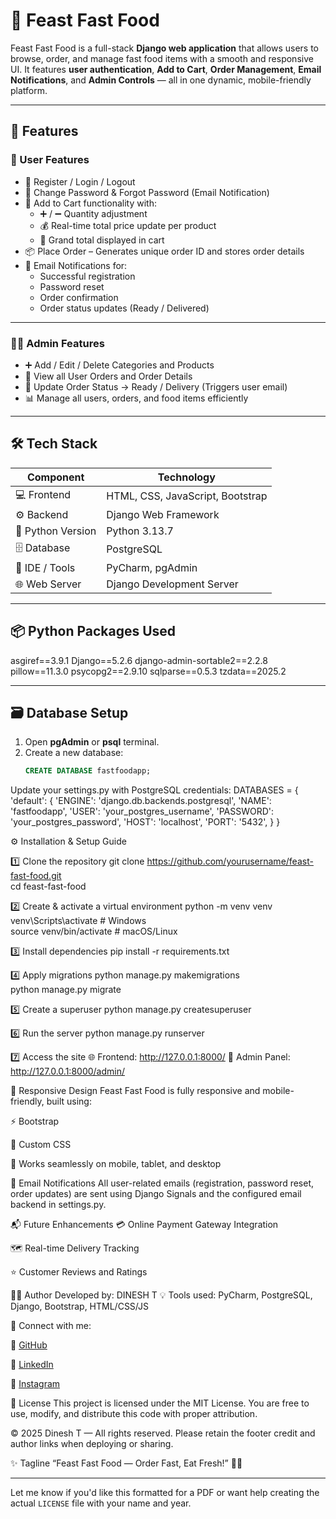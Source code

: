 # 🍔 Feast Fast Food

Feast Fast Food is a full-stack **Django web application** that allows users to browse, order, and manage fast food items with a smooth and responsive UI. It features **user authentication**, **Add to Cart**, **Order Management**, **Email Notifications**, and **Admin Controls** — all in one dynamic, mobile-friendly platform.

---

## 🚀 Features

### 👤 User Features

- 📝 Register / Login / Logout
- 🔐 Change Password & Forgot Password (Email Notification)
- 🛒 Add to Cart functionality with:
  - ➕ / ➖ Quantity adjustment
  - 💰 Real-time total price update per product
  - 🧾 Grand total displayed in cart
- 📦 Place Order – Generates unique order ID and stores order details
- 📧 Email Notifications for:
  - Successful registration
  - Password reset
  - Order confirmation
  - Order status updates (Ready / Delivered)

---

### 🧑‍💼 Admin Features

- ➕ Add / Edit / Delete Categories and Products
- 🧾 View all User Orders and Order Details
- 🔄 Update Order Status → Ready / Delivery (Triggers user email)
- 📊 Manage all users, orders, and food items efficiently

---

## 🛠️ Tech Stack

| Component             | Technology                       |
|-----------------------|----------------------------------|
| 💻 Frontend           | HTML, CSS, JavaScript, Bootstrap |
| ⚙️ Backend            | Django Web Framework             |
| 🐍 Python Version     | Python 3.13.7                    |
| 🗄️ Database          | PostgreSQL                       |
| 🧰 IDE / Tools        | PyCharm, pgAdmin                 |
| 🌐 Web Server         | Django Development Server        |

---

## 📦 Python Packages Used

asgiref==3.9.1 
Django==5.2.6 
django-admin-sortable2==2.2.8 
pillow==11.3.0 
psycopg2==2.9.10 
sqlparse==0.5.3 
tzdata==2025.2



---

## 🗃️ Database Setup

1. Open **pgAdmin** or **psql** terminal.
2. Create a new database:
   ```sql
   CREATE DATABASE fastfoodapp;
Update your settings.py with PostgreSQL credentials:
DATABASES = {
    'default': {
        'ENGINE': 'django.db.backends.postgresql',
        'NAME': 'fastfoodapp',
        'USER': 'your_postgres_username',
        'PASSWORD': 'your_postgres_password',
        'HOST': 'localhost',
        'PORT': '5432',
    }
}


⚙️ Installation & Setup Guide

1️⃣ Clone the repository
git clone https://github.com/yourusername/feast-fast-food.git  
cd feast-fast-food

2️⃣ Create & activate a virtual environment
python -m venv venv  
venv\Scripts\activate  # Windows  
source venv/bin/activate  # macOS/Linux

3️⃣ Install dependencies
pip install -r requirements.txt

4️⃣ Apply migrations
python manage.py makemigrations  
python manage.py migrate

5️⃣ Create a superuser
python manage.py createsuperuser

6️⃣ Run the server
python manage.py runserver

7️⃣ Access the site
🌐 Frontend: http://127.0.0.1:8000/
🔑 Admin Panel: http://127.0.0.1:8000/admin/


📱 Responsive Design
Feast Fast Food is fully responsive and mobile-friendly, built using:

⚡ Bootstrap

🎨 Custom CSS

📲 Works seamlessly on mobile, tablet, and desktop


💌 Email Notifications
All user-related emails (registration, password reset, order updates) are sent using Django Signals and the configured email backend in settings.py.


📬 Future Enhancements
💳 Online Payment Gateway Integration

🗺️ Real-time Delivery Tracking

⭐ Customer Reviews and Ratings


👨‍💻 Author
Developed by: DINESH T 💡 Tools used: PyCharm, PostgreSQL, Django, Bootstrap, HTML/CSS/JS 

🔗 Connect with me:

🔗 [GitHub](https://github.com/dinesh2442) 

🔗 [LinkedIn](www.linkedin.com/in/dinesh2442) 

🔗 [Instagram](https://www.instagram.com/silent_killer_2442/#)



🏁 License
This project is licensed under the MIT License. You are free to use, modify, and distribute this code with proper attribution.

© 2025 Dinesh T — All rights reserved. Please retain the footer credit and author links when deploying or sharing.

✨ Tagline
“Feast Fast Food — Order Fast, Eat Fresh!” 🍕🍟



---

Let me know if you'd like this formatted for a PDF or want help creating the actual `LICENSE` file with your name and year.


